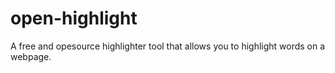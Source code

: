# open-highlight
A free and opesource highlighter tool that allows you to highlight words on a webpage.
